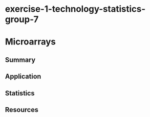 # exercise-1-technology-statistics-group-7

# Microarrays

## Summary

## Application

## Statistics

## Resources
